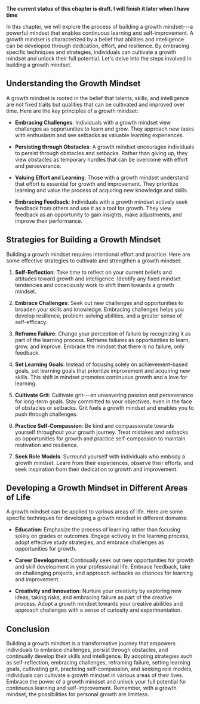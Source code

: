 **The current status of this chapter is draft. I will finish it later when I have time**

In this chapter, we will explore the process of building a growth mindset---a powerful mindset that enables continuous learning and self-improvement. A growth mindset is characterized by a belief that abilities and intelligence can be developed through dedication, effort, and resilience. By embracing specific techniques and strategies, individuals can cultivate a growth mindset and unlock their full potential. Let's delve into the steps involved in building a growth mindset.

**Understanding the Growth Mindset**
------------------------------------

A growth mindset is rooted in the belief that talents, skills, and intelligence are not fixed traits but qualities that can be cultivated and improved over time. Here are the key principles of a growth mindset:

* **Embracing Challenges**: Individuals with a growth mindset view challenges as opportunities to learn and grow. They approach new tasks with enthusiasm and see setbacks as valuable learning experiences.

* **Persisting through Obstacles**: A growth mindset encourages individuals to persist through obstacles and setbacks. Rather than giving up, they view obstacles as temporary hurdles that can be overcome with effort and perseverance.

* **Valuing Effort and Learning**: Those with a growth mindset understand that effort is essential for growth and improvement. They prioritize learning and value the process of acquiring new knowledge and skills.

* **Embracing Feedback**: Individuals with a growth mindset actively seek feedback from others and use it as a tool for growth. They view feedback as an opportunity to gain insights, make adjustments, and improve their performance.

**Strategies for Building a Growth Mindset**
--------------------------------------------

Building a growth mindset requires intentional effort and practice. Here are some effective strategies to cultivate and strengthen a growth mindset:

1. **Self-Reflection**: Take time to reflect on your current beliefs and attitudes toward growth and intelligence. Identify any fixed mindset tendencies and consciously work to shift them towards a growth mindset.

2. **Embrace Challenges**: Seek out new challenges and opportunities to broaden your skills and knowledge. Embracing challenges helps you develop resilience, problem-solving abilities, and a greater sense of self-efficacy.

3. **Reframe Failure**: Change your perception of failure by recognizing it as part of the learning process. Reframe failures as opportunities to learn, grow, and improve. Embrace the mindset that there is no failure, only feedback.

4. **Set Learning Goals**: Instead of focusing solely on achievement-based goals, set learning goals that prioritize improvement and acquiring new skills. This shift in mindset promotes continuous growth and a love for learning.

5. **Cultivate Grit**: Cultivate grit---an unwavering passion and perseverance for long-term goals. Stay committed to your objectives, even in the face of obstacles or setbacks. Grit fuels a growth mindset and enables you to push through challenges.

6. **Practice Self-Compassion**: Be kind and compassionate towards yourself throughout your growth journey. Treat mistakes and setbacks as opportunities for growth and practice self-compassion to maintain motivation and resilience.

7. **Seek Role Models**: Surround yourself with individuals who embody a growth mindset. Learn from their experiences, observe their efforts, and seek inspiration from their dedication to growth and improvement.

**Developing a Growth Mindset in Different Areas of Life**
----------------------------------------------------------

A growth mindset can be applied to various areas of life. Here are some specific techniques for developing a growth mindset in different domains:

* **Education**: Emphasize the process of learning rather than focusing solely on grades or outcomes. Engage actively in the learning process, adopt effective study strategies, and embrace challenges as opportunities for growth.

* **Career Development**: Continually seek out new opportunities for growth and skill development in your professional life. Embrace feedback, take on challenging projects, and approach setbacks as chances for learning and improvement.

* **Creativity and Innovation**: Nurture your creativity by exploring new ideas, taking risks, and embracing failure as part of the creative process. Adopt a growth mindset towards your creative abilities and approach challenges with a sense of curiosity and experimentation.

**Conclusion**
--------------

Building a growth mindset is a transformative journey that empowers individuals to embrace challenges, persist through obstacles, and continually develop their skills and intelligence. By adopting strategies such as self-reflection, embracing challenges, reframing failure, setting learning goals, cultivating grit, practicing self-compassion, and seeking role models, individuals can cultivate a growth mindset in various areas of their lives. Embrace the power of a growth mindset and unlock your full potential for continuous learning and self-improvement. Remember, with a growth mindset, the possibilities for personal growth are limitless.
